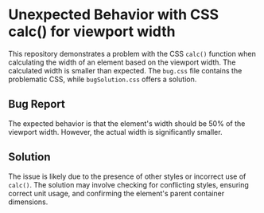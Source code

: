 # Unexpected Behavior with CSS calc() for viewport width

This repository demonstrates a problem with the CSS `calc()` function when calculating the width of an element based on the viewport width. The calculated width is smaller than expected.  The `bug.css` file contains the problematic CSS, while `bugSolution.css` offers a solution.

## Bug Report

The expected behavior is that the element's width should be 50% of the viewport width. However, the actual width is significantly smaller.

## Solution

The issue is likely due to the presence of other styles or incorrect use of `calc()`. The solution may involve checking for conflicting styles, ensuring correct unit usage, and confirming the element's parent container dimensions.